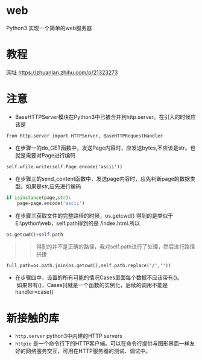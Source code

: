 # web
Python3 实现一个简单的web服务器
# 教程
网址 https://zhuanlan.zhihu.com/p/21323273
# 注意
* BaseHTTPServer模块在Python3中已被合并到http.server。在引入的时候应该是</br>
```
from http.server import HTTPServer, BaseHTTPRequestHandler
```
* 在步骤一的do_GET函数中，发送Page内容时，应发送bytes,不应该是str。也就是需要对Page进行编码
```
self.wfile.write(self.Page.encode('ascii'))
``` 
* 在步骤三的send_content函数中，发送page内容时，应先判断page的数据类型。如果是str,应先进行编码
```python
if isinstance(page,str):
    page=page.encode('ascii')
```
* 在步骤三获取文件的完整路径的时候，os.getcwd() 得到的是类似于E:\python\web，self.path得到的是 /index.html.所以
```python
os.getcwd()+self.path
```
>> 得到的并不是正确的路径，我对self.path进行了处理，然后进行路径拼接
```
full_path=os.path.join(os.getcwd(),self.path.replace('/',''))
```
* 在步骤四中，设置的所有可能的情况Cases里面每个数据不应该带有()。</br>
  如果带有()，Cases[i]就是一个函数的实例化，后续的调用不能是  handler=case()
# 新接触的库
* `http.server` python3中内建的HTTP servers</br>
* `httpie` 是一个命令行下的HTTP客户端。可以在命令行提供与图形界面一样友好的网络服务交互，可用在HTTP服务器的测试、调试中。
